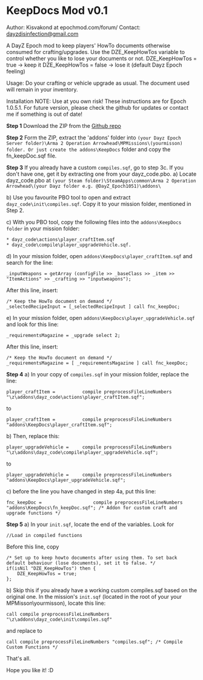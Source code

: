 KeepDocs Mod v0.1
=================
Author: Kisvakond at epochmod.com/forum/
Contact: dayzdisinfection@gmail.com

A DayZ Epoch mod to keep players' HowTo documents otherwise consumed for crafting/upgrades.
Use the DZE_KeepHowTos variable to control whether you like to lose your documents or not.
DZE_KeepHowTos = true -> keep it
DZE_KeepHowTos = false -> lose it (default Dayz Epoch feeling)

Usage: Do your crafting or vehicle upgrade as usual. The document used will remain in your inventory.

Installation
NOTE: Use at you own risk! These instructions are for Epoch 1.0.5.1. For future version, please check the github for updates or contact me if something is out of date!

__Step 1__ Download the ZIP from the [Github repo](https://github.com/Kisvakond/KeepDocs)

__Step 2__ Form the ZIP, extract the 'addons' folder into ```(your Dayz Epoch Server folder)\Arma 2 Operation Arrowhead\MPMissions\(yourmisson) folder. Or just create the addons\KeepDocs``` folder and copy the fn_keepDoc.sqf file.

__Step 3__ If you already have a custom ```compiles.sqf```, go to step 3c.
   If you don't have one, get it by extracting one from your dayz_code.pbo.
   a) Locate dayz_code.pbo at ```(your Steam folder)\SteamApps\common\Arma 2 Operation Arrowhead\(your Dayz folder e.g. @DayZ_Epoch1051)\addons\```

   b) Use you favourite PBO tool to open and extract ```dayz_code\init\compiles.sqf```. Copy it to your mission folder, mentioned in Step 2.

   c) With you PBO tool, copy the following files into the ```addons\KeepDocs folder``` in your mission folder:
```
* dayz_code\actions\player_craftItem.sqf
* dayz_code\compile\player_upgradeVehicle.sqf.
```

   d) In your mission folder, open ```addons\KeepDocs\player_craftItem.sqf``` and search for the line:

```sqf
_inputWeapons = getArray (configFile >> _baseClass >> _item >> "ItemActions" >> _crafting >> "inputweapons");
```

 After this line, insert:

```sqf
/* Keep the HowTo document on demand */
_selectedRecipeInput = [_selectedRecipeInput ] call fnc_keepDoc;
```

   e) In your mission folder, open ```addons\KeepDocs\player_upgradeVehicle.sqf``` and look for this line:
```sqf
_requirementsMagazine = _upgrade select 2;
```

 After this line, insert:

```sqf
/* Keep the HowTo document on demand */
_requirementsMagazine = [ _requirementsMagazine ] call fnc_keepDoc;
```

__Step 4__ a) In your copy of ```compiles.sqf``` in your mission folder, replace the line:

```sqf
player_craftItem =			compile preprocessFileLineNumbers "\z\addons\dayz_code\actions\player_craftItem.sqf";
```

 to 

```sqf	
player_craftItem =			compile preprocessFileLineNumbers "addons\KeepDocs\player_craftItem.sqf";
```		

   b) Then, replace this:

```sqf
player_upgradeVehicle =		compile preprocessFileLineNumbers "\z\addons\dayz_code\compile\player_upgradeVehicle.sqf";
```

to

```sqf   
player_upgradeVehicle =		compile preprocessFileLineNumbers "addons\KeepDocs\player_upgradeVehicle.sqf";
```

   c) before the line you have changed in step 4a, put this line:

```sqf   
fnc_keepDoc = 					compile preprocessFileLineNumbers "addons\KeepDocs\fn_keepDoc.sqf"; /* Addon for custom craft and upgrade functions */
```

__Step 5__ a) In your ```init.sqf```, locate the end of the variables. Look for 

```sqf
//Load in compiled functions
```	

 Before this line, copy

```sqf
/* Set up to keep howto documents after using them. To set back default behaviour (lose documents), set it to false. */
if(isNil "DZE_KeepHowTos") then {
	DZE_KeepHowTos = true;
};
```

   b) Skip this if you already have a working custom compiles.sqf based on the original one. In the mission's ```init.sqf``` (located in the root of your your MPMisson\yourmisson), locate this line:

```sqf   
call compile preprocessFileLineNumbers "\z\addons\dayz_code\init\compiles.sqf"   
```	

and replace to

```sqf	  
call compile preprocessFileLineNumbers "compiles.sqf"; /* Compile Custom Functions */
```

That's all.

Hope you like it! :D
